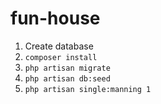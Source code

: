 # fun-house

1) Create database
2) `composer install`
3) `php artisan migrate`
4) `php artisan db:seed`
5) `php artisan single:manning 1`